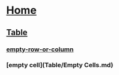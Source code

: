 # [Home](index.md)
## [Table](index.md)
### [empty-row-or-column](Table/Empty-Row-or-Column.md)
### [empty cell](Table/Empty Cells.md)
